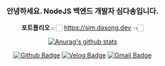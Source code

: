 <div align=center>
  
  ### 안녕하세요. NodeJS 백엔드 개발자 심다송입니다.
  
  **포트폴리오** 👉🏻 https://sim.dasong.dev 👈🏻

  [![Anurag's github stats](https://github-readme-stats.vercel.app/api?username=SimDaSong&count_private=true&show_icons=true)](https://github.com/SimDaSong)

  [![Github Badge](http://img.shields.io/badge/-github-black?style=flat&logo=github&link=https://github.com/SimDaSong/)](https://github.com/SimDaSong/)
  [![Velog Badge](http://img.shields.io/badge/-velog-rgb(18%2C%20184%2C%20134)?style=flat&link=https://velog.io/@software/)](https://velog.io/@software/)
  [![Gmail Badge](https://img.shields.io/badge/mail-d14836?style=flat&logo=Gmail&logoColor=white&link=mailto:song98987@korea.ac.kr)](mailto:song98987@korea.ac.kr)

</div>
